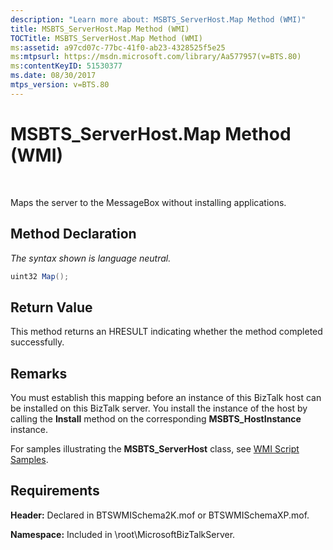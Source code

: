 ```yaml
---
description: "Learn more about: MSBTS_ServerHost.Map Method (WMI)"
title: MSBTS_ServerHost.Map Method (WMI)
TOCTitle: MSBTS_ServerHost.Map Method (WMI)
ms:assetid: a97cd07c-77bc-41f0-ab23-4328525f5e25
ms:mtpsurl: https://msdn.microsoft.com/library/Aa577957(v=BTS.80)
ms:contentKeyID: 51530377
ms.date: 08/30/2017
mtps_version: v=BTS.80
---
```


# MSBTS\_ServerHost.Map Method (WMI)

 

Maps the server to the MessageBox without installing applications.

## Method Declaration

*The syntax shown is language neutral.*

```C#
uint32 Map();  
```

## Return Value

This method returns an HRESULT indicating whether the method completed successfully.

## Remarks

You must establish this mapping before an instance of this BizTalk host can be installed on this BizTalk server. You install the instance of the host by calling the **Install** method on the corresponding **MSBTS\_HostInstance** instance.

For samples illustrating the **MSBTS\_ServerHost** class, see [WMI Script Samples](wmi-script-samples.md).

## Requirements

**Header:** Declared in BTSWMISchema2K.mof or BTSWMISchemaXP.mof.

**Namespace:** Included in \\root\\MicrosoftBizTalkServer.

